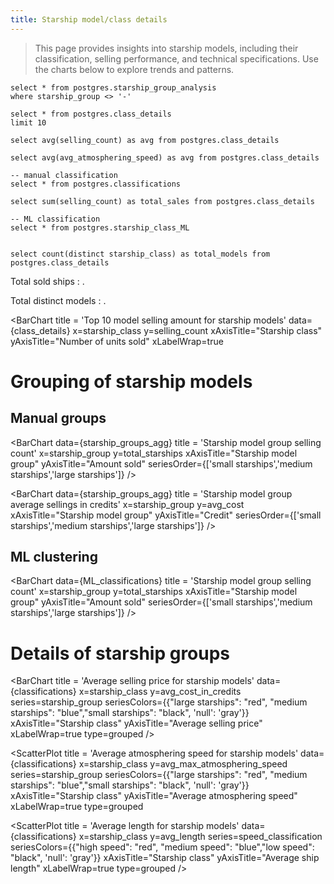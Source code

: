 ```yaml
---
title: Starship model/class details
---
```

>This page provides insights into starship models, including their classification, selling performance, and technical specifications. Use the charts below to explore trends and patterns.


```starship_groups_agg
select * from postgres.starship_group_analysis
where starship_group <> '-'
```

```class_details
select * from postgres.class_details
limit 10
```
```averageSellingAmount
select avg(selling_count) as avg from postgres.class_details
```

```averageSpeed
select avg(avg_atmosphering_speed) as avg from postgres.class_details
```

```classifications 
-- manual classification
select * from postgres.classifications

```
```total_sales
select sum(selling_count) as total_sales from postgres.class_details
```
```ML_classifications 
-- ML classification
select * from postgres.starship_class_ML

```

``` KPIs
```
```total_models
select count(distinct starship_class) as total_models from postgres.class_details
```



Total sold ships : **<Value  data={total_sales} value=total_sales title="Total Units Sold" />**.

Total distinct models : **<Value  data={total_models} value=total_models title="Total Starship Models" />**.


<BarChart
  title = 'Top 10 model selling amount for starship models' 
  data={class_details}
  x=starship_class
  y=selling_count
  xAxisTitle="Starship class"
	yAxisTitle="Number of units sold"
  xLabelWrap=true
>
  <ReferenceLine data={averageSellingAmount} y= avg label='average selling amount'/>
  
</BarChart>

<DataTable data={classifications}/>

# Grouping of starship models 
## Manual groups
<BarChart 
    data={starship_groups_agg}
    title = 'Starship model group selling count' 
    x=starship_group
    y=total_starships
    xAxisTitle="Starship model group"
    yAxisTitle="Amount sold"
    seriesOrder={['small starships','medium starships','large starships']}
/>

<BarChart 
    data={starship_groups_agg}
    title = 'Starship model group average sellings in credits' 
    x=starship_group
    y=avg_cost
    xAxisTitle="Starship model group"
    yAxisTitle="Credit"
    seriesOrder={['small starships','medium starships','large starships']}
/>

## ML clustering
<BarChart 
    data={ML_classifications}
    title = 'Starship model group selling count' 
    x=starship_group
    y=total_starships
    xAxisTitle="Starship model group"
    yAxisTitle="Amount sold"
    seriesOrder={['small starships','medium starships','large starships']}
/>


# Details of starship groups
<BarChart 
    title = 'Average selling price for starship models' 
    data={classifications}
    x=starship_class
    y=avg_cost_in_credits
    series=starship_group
    seriesColors={{"large starships": "red", "medium starships": "blue","small starships": "black", 'null': 'gray'}}
    xAxisTitle="Starship class"
    yAxisTitle="Average selling price"
    xLabelWrap=true
    type=grouped
/>


<ScatterPlot 
  title = 'Average atmosphering speed for starship models' 
  data={classifications}
  x=starship_class
  y=avg_max_atmosphering_speed
  series=starship_group
  seriesColors={{"large starships": "red", "medium starships": "blue","small starships": "black", 'null': 'gray'}}
  xAxisTitle="Starship class"
  yAxisTitle="Average atmosphering speed"
  xLabelWrap=true
  type=grouped
>
  <ReferenceLine data={averageSpeed} y= avg label='average speed'/>
</ScatterPlot>

<ScatterPlot 
  title = 'Average length for starship models' 
  data={classifications}
  x=starship_class
  y=avg_length
  series=speed_classification
  seriesColors={{"high speed": "red", "medium speed": "blue","low speed": "black", 'null': 'gray'}}
  xAxisTitle="Starship class"
  yAxisTitle="Average ship length"
  xLabelWrap=true
  type=grouped
/>


